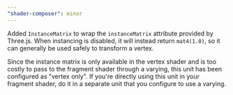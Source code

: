 ```yaml
---
"shader-composer": minor
---
```


Added `InstanceMatrix` to wrap the `instanceMatrix` attribute provided by Three.js. When instancing is disabled, it will instead return `mat4(1.0)`, so it can generally be used safely to transform a vertex.

Since the instance matrix is only available in the vertex shader and is too costly to pass to the fragment shader through a varying, this unit has been configured as "vertex only". If you're directly using this unit in your fragment shader, do it in a separate unit that you configure to use a varying.

